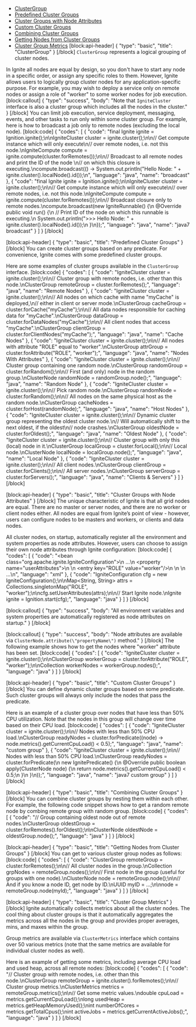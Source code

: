 * [ClusterGroup](doc:cluster-groups#cluster-group)
* [Predefined Cluster Groups](doc:cluster-groups#predefined-cluster-groups)
* [Cluster Groups with Node Attributes](doc:cluster-groups#cluster-groups-with-node-attributes)
* [Custom Cluster Groups](doc:cluster-groups#custom-cluster-groups)
* [Combining Cluster Groups](doc:cluster-groups#combining-cluster-groups)
* [Getting Nodes from Cluster Groups](doc:cluster-groups#getting-nodes-from-cluster-groups)
* [Cluster Group Metrics](doc:cluster-groups#getting-nodes-from-cluster-groups)
[block:api-header]
{
  "type": "basic",
  "title": "ClusterGroup"
}
[/block]
`ClusterGroup` represents a logical grouping of cluster nodes. 

In Ignite all nodes are equal by design, so you don't have to start any node in a specific order, or assign any specific roles to them. However, Ignite allows users to logically group cluster nodes for any application-specific purpose. For example, you may wish to deploy a service only on remote nodes or assign a role of "worker" to some worker nodes for job execution.
[block:callout]
{
  "type": "success",
  "body": "Note that `IgniteCluster` interface is also a cluster group which includes all the nodes in the cluster."
}
[/block]
You can limit job execution, service deployment, messaging, events, and other tasks to run only within some cluster group. For example, here is how to broadcast a job only to remote nodes (excluding the local node).
[block:code]
{
  "codes": [
    {
      "code": "final Ignite ignite = Ignition.ignite();\n\nIgniteCluster cluster = ignite.cluster();\n\n// Get compute instance which will only execute\n// over remote nodes, i.e. not this node.\nIgniteCompute compute = ignite.compute(cluster.forRemotes());\n\n// Broadcast to all remote nodes and print the ID of the node \n// on which this closure is executing.\ncompute.broadcast(() -> System.out.println(\"Hello Node: \" + ignite.cluster().localNode().id());\n",
      "language": "java",
      "name": "broadcast"
    },
    {
      "code": "final Ignite ignite = Ignition.ignite();\n\nIgniteCluster cluster = ignite.cluster();\n\n// Get compute instance which will only execute\n// over remote nodes, i.e. not this node.\nIgniteCompute compute = ignite.compute(cluster.forRemotes());\n\n// Broadcast closure only to remote nodes.\ncompute.broadcast(new IgniteRunnable() {\n    @Override public void run() {\n        // Print ID of the node on which this runnable is executing.\n        System.out.println(\">>> Hello Node: \" + ignite.cluster().localNode().id());\n    }\n});",
      "language": "java",
      "name": "java7 broadcast"
    }
  ]
}
[/block]

[block:api-header]
{
  "type": "basic",
  "title": "Predefined Cluster Groups"
}
[/block]
You can create cluster groups based on any predicate. For convenience, Ignite comes with some predefined cluster groups.

Here are some examples of cluster groups available in the `ClusterGroup` interface.
[block:code]
{
  "codes": [
    {
      "code": "IgniteCluster cluster = ignite.cluster();\n\n// Cluster group with remote nodes, i.e. other than this node.\nClusterGroup remoteGroup = cluster.forRemotes();",
      "language": "java",
      "name": "Remote Nodes"
    },
    {
      "code": "IgniteCluster cluster = ignite.cluster();\n\n// All nodes on which cache with name \"myCache\" is deployed,\n// either in client or server mode.\nClusterGroup cacheGroup = cluster.forCache(\"myCache\");\n\n// All data nodes responsible for caching data for \"myCache\".\nClusterGroup dataGroup = cluster.forDataNodes(\"myCache\");\n\n// All client nodes that access \"myCache\".\nClusterGroup clientGroup = cluster.forClientNodes(\"myCache\");",
      "language": "java",
      "name": "Cache Nodes"
    },
    {
      "code": "IgniteCluster cluster = ignite.cluster();\n\n// All nodes with attribute \"ROLE\" equal to \"worker\".\nClusterGroup attrGroup = cluster.forAttribute(\"ROLE\", \"worker\");",
      "language": "java",
      "name": "Nodes With Attributes"
    },
    {
      "code": "IgniteCluster cluster = ignite.cluster();\n\n// Cluster group containing one random node.\nClusterGroup randomGroup = cluster.forRandom();\n\n// First (and only) node in the random group.\nClusterNode randomNode = randomGroup.node();",
      "language": "java",
      "name": "Random Node"
    },
    {
      "code": "IgniteCluster cluster = ignite.cluster();\n\n// Pick random node.\nClusterGroup randomNode = cluster.forRandom();\n\n// All nodes on the same physical host as the random node.\nClusterGroup cacheNodes = cluster.forHost(randomNode);",
      "language": "java",
      "name": "Host Nodes"
    },
    {
      "code": "IgniteCluster cluster = ignite.cluster();\n\n// Dynamic cluster group representing the oldest cluster node.\n// Will automatically shift to the next oldest, if the oldest\n// node crashes.\nClusterGroup oldestNode = cluster.forOldest();",
      "language": "java",
      "name": "Oldest Node"
    },
    {
      "code": "IgniteCluster cluster = ignite.cluster();\n\n// Cluster group with only this (local) node in it.\nClusterGroup localGroup = cluster.forLocal();\n\n// Local node.\nClusterNode localNode = localGroup.node();",
      "language": "java",
      "name": "Local Node"
    },
    {
      "code": "IgniteCluster cluster = ignite.cluster();\n\n// All client nodes.\nClusterGroup clientGroup = cluster.forClients();\n\n// All server nodes.\nClusterGroup serverGroup = cluster.forServers();",
      "language": "java",
      "name": "Clients & Servers"
    }
  ]
}
[/block]

[block:api-header]
{
  "type": "basic",
  "title": "Cluster Groups with Node Attributes"
}
[/block]
The unique characteristic of Ignite is that all grid nodes are equal. There are no master or server nodes, and there are no worker or client nodes either. All nodes are equal from Ignite’s point of view - however, users can configure nodes to be masters and workers, or clients and data nodes. 

All cluster nodes, on startup, automatically register all the environment and system properties as node attributes. However, users can choose to assign their own node attributes through Ignite configuration:
[block:code]
{
  "codes": [
    {
      "code": "<bean class=\"org.apache.ignite.IgniteConfiguration\">\n    ...\n    <property name=\"userAttributes\">\n        <map>\n            <entry key=\"ROLE\" value=\"worker\"/>\n        </map>\n    </property>\n    ...\n</bean>",
      "language": "xml"
    },
    {
      "code": "IgniteConfiguration cfg = new IgniteConfiguration();\n\nMap<String, String> attrs = Collections.singletonMap(\"ROLE\", \"worker\");\n\ncfg.setUserAttributes(attrs);\n\n// Start Ignite node.\nIgnite ignite = Ignition.start(cfg);",
      "language": "java"
    }
  ]
}
[/block]

[block:callout]
{
  "type": "success",
  "body": "All environment variables and system properties are automatically registered as node attributes on startup."
}
[/block]

[block:callout]
{
  "type": "success",
  "body": "Node attributes are available via `ClusterNode.attribute(\"propertyName\")` method."
}
[/block]
The following example shows how to get the nodes where "worker" attribute has been set.
[block:code]
{
  "codes": [
    {
      "code": "IgniteCluster cluster = ignite.cluster();\n\nClusterGroup workerGroup = cluster.forAttribute(\"ROLE\", \"worker\");\n\nCollection<GridNode> workerNodes = workerGroup.nodes();",
      "language": "java"
    }
  ]
}
[/block]

[block:api-header]
{
  "type": "basic",
  "title": "Custom Cluster Groups"
}
[/block]
You can define dynamic cluster groups based on some predicate. Such cluster groups will always only include the nodes that pass the predicate.

Here is an example of a cluster group over nodes that have less than 50% CPU utilization. Note that the nodes in this group will change over time based on their CPU load.
[block:code]
{
  "codes": [
    {
      "code": "IgniteCluster cluster = ignite.cluster();\n\n// Nodes with less than 50% CPU load.\nClusterGroup readyNodes = cluster.forPredicate((node) -> node.metrics().getCurrentCpuLoad() < 0.5);",
      "language": "java",
      "name": "custom group"
    },
    {
      "code": "IgniteCluster cluster = ignite.cluster();\n\n// Nodes with less than 50% CPU load.\nClusterGroup readyNodes = cluster.forPredicate(\n    new IgnitePredicate<ClusterNode>() {\n        @Override public boolean apply(ClusterNode node) {\n            return node.metrics().getCurrentCpuLoad() < 0.5;\n        }\n    }\n));",
      "language": "java",
      "name": "java7 custom group"
    }
  ]
}
[/block]

[block:api-header]
{
  "type": "basic",
  "title": "Combining Cluster Groups"
}
[/block]
You can combine cluster groups by nesting them within each other. For example, the following code snippet shows how to get a random remote node by combing remote group with random group.
[block:code]
{
  "codes": [
    {
      "code": "// Group containing oldest node out of remote nodes.\nClusterGroup oldestGroup = cluster.forRemotes().forOldest();\n\nClusterNode oldestNode = oldestGroup.node();",
      "language": "java"
    }
  ]
}
[/block]

[block:api-header]
{
  "type": "basic",
  "title": "Getting Nodes from Cluster Groups"
}
[/block]
You can get to various cluster group nodes as follows:
[block:code]
{
  "codes": [
    {
      "code": "ClusterGroup remoteGroup = cluster.forRemotes();\n\n// All cluster nodes in the group.\nCollection<ClusterNode> grpNodes = remoteGroup.nodes();\n\n// First node in the group (useful for groups with one node).\nClusterNode node = remoteGroup.node();\n\n// And if you know a node ID, get node by ID.\nUUID myID = ...;\n\nnode = remoteGroup.node(myId);",
      "language": "java"
    }
  ]
}
[/block]

[block:api-header]
{
  "type": "basic",
  "title": "Cluster Group Metrics"
}
[/block]
Ignite automatically collects metrics about all the cluster nodes. The cool thing about cluster groups is that it automatically aggregates the metrics across all the nodes in the group and provides proper averages, mins, and maxes within the group.

Group metrics are available via `ClusterMetrics` interface which contains over 50 various metrics (note that the same metrics are available for individual cluster nodes as well).

Here is an example of getting some metrics, including average CPU load and used heap, across all remote nodes:
[block:code]
{
  "codes": [
    {
      "code": "// Cluster group with remote nodes, i.e. other than this node.\nClusterGroup remoteGroup = ignite.cluster().forRemotes();\n\n// Cluster group metrics.\nClusterMetrics metrics = remoteGroup.metrics();\n\n// Get some metric values.\ndouble cpuLoad = metrics.getCurrentCpuLoad();\nlong usedHeap = metrics.getHeapMemoryUsed();\nint numberOfCores = metrics.getTotalCpus();\nint activeJobs = metrics.getCurrentActiveJobs();",
      "language": "java"
    }
  ]
}
[/block]